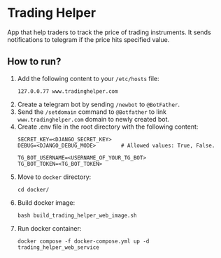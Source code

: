 # Trading Helper
App that help traders to track the price of trading instruments. It sends notifications to telegram if the price hits specified value.
## How to run?
1. Add the following content to your `/etc/hosts` file:
   ```
   127.0.0.77 www.tradinghelper.com
   ```
2. Create a telegram bot by sending `/newbot` to `@BotFather`.
3. Send the `/setdomain` command to `@Botfather` to link `www.tradinghelper.com` domain to newly created bot.
4. Create .env file in the root directory with the following content:
   ```
   SECRET_KEY=<DJANGO_SECRET_KEY>
   DEBUG=<DJANGO_DEBUG_MODE>        # Allowed values: True, False.
   
   TG_BOT_USERNAME=<USERNAME_OF_YOUR_TG_BOT>
   TG_BOT_TOKEN=<TG_BOT_TOKEN>
   ```
5. Move to `docker` directory:
   ```
   cd docker/
   ```
6. Build docker image:
   ```
   bash build_trading_helper_web_image.sh
   ```
7. Run docker container:  
   ```
   docker compose -f docker-compose.yml up -d trading_helper_web_service
   ```
